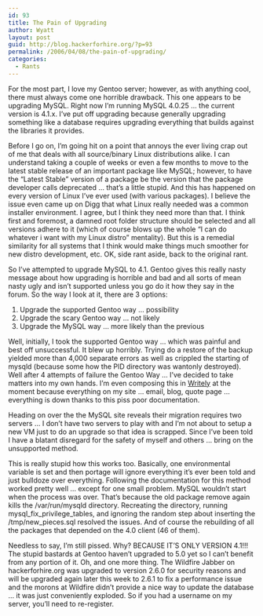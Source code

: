 ```yaml
---
id: 93
title: The Pain of Upgrading
author: Wyatt
layout: post
guid: http://blog.hackerforhire.org/?p=93
permalink: /2006/04/08/the-pain-of-upgrading/
categories:
  - Rants
---
```

For the most part, I love my Gentoo server; however, as with anything cool, there must always come one horrible drawback. This one appears to be upgrading MySQL. Right now I&#8217;m running MySQL 4.0.25 &#8230; the current version is 4.1.x. I&#8217;ve put off upgrading because generally upgrading something like a database requires upgrading everything that builds against the libraries it provides.  
<!--more-->

  
Before I go on, I&#8217;m going hit on a point that annoys the ever living crap out of me that deals with all source/binary Linux distributions alike. I can understand taking a couple of weeks or even a few months to move to the latest stable release of an important package like MySQL; however, to have the &#8220;Latest Stable&#8221; version of a package be the version that the package developer calls deprecated &#8230; that&#8217;s a little stupid. And this has happened on every version of Linux I&#8217;ve ever used (with various packages). I believe the issue even came up on Digg that what Linux really needed was a common installer environment. I agree, but I think they need more than that. I think first and foremost, a damned root folder structure should be selected and all versions adhere to it (which of course blows up the whole &#8220;I can do whatever i want with my Linux distro&#8221; mentality). But this is a remedial similarity for all systems that I think would make things much smoother for new distro development, etc. OK, side rant aside, back to the original rant.

So I&#8217;ve attempted to upgrade MySQL to 4.1. Gentoo gives this really nasty message about how upgrading is horrible and bad and all sorts of mean nasty ugly and isn&#8217;t supported unless you go do it how they say in the forum. So the way I look at it, there are 3 options:

1. Upgrade the supported Gentoo way &#8230; possibility  
2. Upgrade the scary Gentoo way &#8230; not likely  
3. Upgrade the MySQL way &#8230; more likely than the previous

Well, initially, I took the supported Gentoo way &#8230; which was painful and best off unsuccessful. It blew up horribly. Trying do a restore of the backup yielded more than 4,000 separate errors as well as crippled the starting of mysqld (because some how the PID directory was wantonly destroyed). Well after 4 attempts of failure the Gentoo Way &#8230; I&#8217;ve decided to take matters into my own hands. I&#8217;m even composing this in [Writely][1] at the moment because everything on my site &#8230; email, blog, quote page &#8230; everything is down thanks to this piss poor documentation.

Heading on over the the MySQL site reveals their migration requires two servers &#8230; I don&#8217;t have two servers to play with and I&#8217;m not about to setup a new VM just to do an upgrade so that idea is scrapped. Since I&#8217;ve been told I have a blatant disregard for the safety of myself and others &#8230; bring on the unsupported method.

This is really stupid how this works too. Basically, one environmental variable is set and then portage will ignore everything it&#8217;s ever been told and just bulldoze over everything. Following the documentation for this method worked pretty well &#8230; except for one small problem. MySQL wouldn&#8217;t start when the process was over. That&#8217;s because the old package remove again kills the /var/run/mysqld directory. Recreating the directory, running mysql\_fix\_privilege\_tables, and ignoring the random step about inserting the /tmp/new\_pieces.sql resolved the issues. And of course the rebuilding of all the packages that depended on the 4.0 client (46 of them).

Needless to say, I&#8217;m still pissed. Why? BECAUSE IT&#8217;S ONLY VERSION 4.1!!! The stupid bastards at Gentoo haven&#8217;t upgraded to 5.0 yet so I can&#8217;t benefit from any portion of it. Oh, and one more thing. The Wildfire Jabber on hackerforhire.org was upgraded to version 2.6.0 for security reasons and will be upgraded again later this week to 2.6.1 to fix a performance issue and the morons at Wildfire didn&#8217;t provide a nice way to update the database &#8230; it was just conveniently exploded. So if you had a username on my server, you&#8217;ll need to re-register.

 [1]: http://www.writely.com